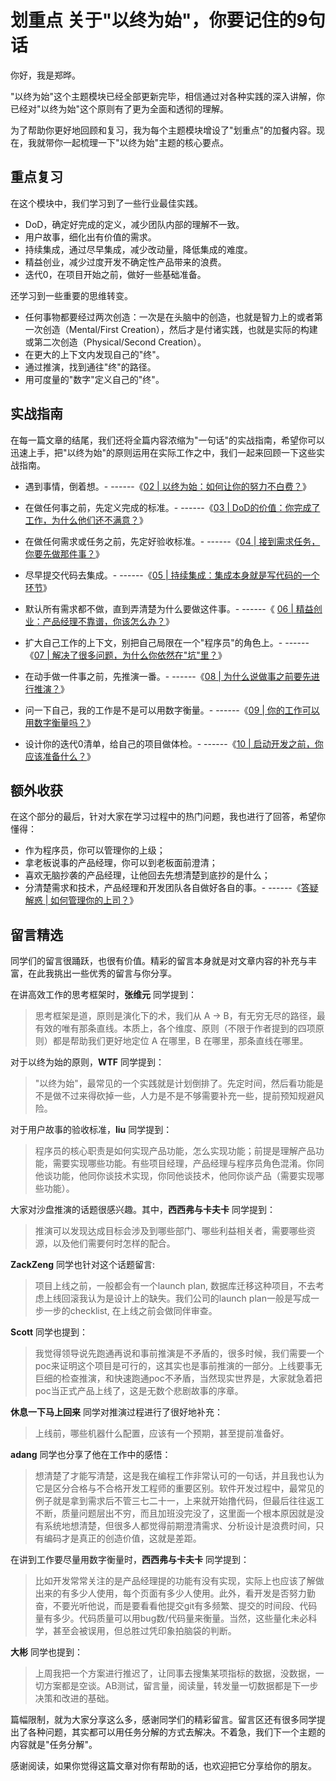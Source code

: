 # 划重点 关于"以终为始"，你要记住的9句话

你好，我是郑晔。

"以终为始"这个主题模块已经全部更新完毕，相信通过对各种实践的深入讲解，你已经对"以终为始"这个原则有了更为全面和透彻的理解。

为了帮助你更好地回顾和复习，我为每个主题模块增设了"划重点"的加餐内容。现在，我就带你一起梳理一下"以终为始"主题的核心要点。

## 重点复习

在这个模块中，我们学习到了一些行业最佳实践。

-   DoD，确定好完成的定义，减少团队内部的理解不一致。
-   用户故事，细化出有价值的需求。
-   持续集成，通过尽早集成，减少改动量，降低集成的难度。
-   精益创业，减少过度开发不确定性产品带来的浪费。
-   迭代0，在项目开始之前，做好一些基础准备。

还学习到一些重要的思维转变。

-   任何事物都要经过两次创造：一次是在头脑中的创造，也就是智力上的或者第一次创造（Mental/First
    Creation），然后才是付诸实践，也就是实际的构建或第二次创造（Physical/Second
    Creation）。
-   在更大的上下文内发现自己的"终"。
-   通过推演，找到通往"终"的路径。
-   用可度量的"数字"定义自己的"终"。

## 实战指南

在每一篇文章的结尾，我们还将全篇内容浓缩为"一句话"的实战指南，希望你可以迅速上手，把"以终为始"的原则运用在实际工作之中，我们一起来回顾一下这些实战指南。

-   遇到事情，倒着想。- ------《[02 \|
    以终为始：如何让你的努力不白费？](http://time.geekbang.org/column/article/74834)》

-   在做任何事之前，先定义完成的标准。- ------《[03 \|
    DoD的价值：你完成了工作，为什么他们还不满意？](http://time.geekbang.org/column/article/74828)》

-   在做任何需求或任务之前，先定好验收标准。- ------《[04 \|
    接到需求任务，你要先做那件事？](http://time.geekbang.org/column/article/75100)》

-   尽早提交代码去集成。- ------《[05 \|
    持续集成：集成本身就是写代码的一个环节](http://time.geekbang.org/column/article/75977l)》

-   默认所有需求都不做，直到弄清楚为什么要做这件事。- ------《 [06 \|
    精益创业：产品经理不靠谱，你该怎么办？](http://time.geekbang.org/column/article/76260)》

-   扩大自己工作的上下文，别把自己局限在一个"程序员"的角色上。-
    ------《[07 \|
    解决了很多问题，为什么你依然在"坑"里？](http://time.geekbang.org/column/article/76567)》

-   在动手做一件事之前，先推演一番。- ------《[08 \|
    为什么说做事之前要先进行推演？](http://time.geekbang.org/column/article/76716)》

-   问一下自己，我的工作是不是可以用数字衡量。- ------《[09 \|
    你的工作可以用数字衡量吗？](http://time.geekbang.org/column/article/76929)》

-   设计你的迭代0清单，给自己的项目做体检。- ------《[10 \|
    启动开发之前，你应该准备什么？](http://time.geekbang.org/column/article/77294)》

## 额外收获

在这个部分的最后，针对大家在学习过程中的热门问题，我也进行了回答，希望你懂得：

-   作为程序员，你可以管理你的上级；
-   拿老板说事的产品经理，你可以到老板面前澄清；
-   喜欢无脑抄袭的产品经理，让他回去先想清楚到底抄的是什么；
-   分清楚需求和技术，产品经理和开发团队各自做好各自的事。-
    ------《[答疑解惑 \|
    如何管理你的上司？](http://time.geekbang.org/column/article/77752)》

## 留言精选

同学们的留言很踊跃，也很有价值。精彩的留言本身就是对文章内容的补充与丰富，在此我挑出一些优秀的留言与你分享。

在讲高效工作的思考框架时，**张维元** 同学提到：

> 思考框架是道，原则是演化下的术，我们从 A →
> B，有无穷无尽的路径，最有效的唯有那条直线。本质上，各个维度、原则（不限于作者提到的四项原则）都是帮助我们更好地定位
> A 在哪里，B 在哪里，那条直线在哪里。

对于以终为始的原则，**WTF** 同学提到：

> "以终为始"，最常见的一个实践就是计划倒排了。先定时间，然后看功能是不是做不过来得砍掉一些，人力是不是不够需要补充一些，提前预知规避风险。

对于用户故事的验收标准，**liu** 同学提到：

> 程序员的核心职责是如何实现产品功能，怎么实现功能；前提是理解产品功能，需要实现哪些功能。有些项目经理，产品经理与程序员角色混淆。你同他谈功能，他同你谈技术实现，你同他谈技术，他同你谈产品（需要实现哪些功能）。

大家对沙盘推演的话题很感兴趣。其中，**西西弗与卡夫卡** 同学提到：

> 推演可以发现达成目标会涉及到哪些部门、哪些利益相关者，需要哪些资源，以及他们需要何时怎样的配合。

**ZackZeng** 同学也针对这个话题留言:

> 项目上线之前，一般都会有一个launch plan,
> 数据库迁移这种项目，不去考虑上线回滚我认为是设计上的缺失。我们公司的launch
> plan一般是写成一步一步的checklist, 在上线之前会做同伴审查。

**Scott** 同学也提到：

> 我觉得领导说先跑通再说和事前推演是不矛盾的，很多时候，我们需要一个poc来证明这个项目是可行的，这其实也是事前推演的一部分。上线要事无巨细的检查推演，和快速跑通poc不矛盾，当然现实世界是，大家就急着把poc当正式产品上线了，这是无数个悲剧故事的序章。

**休息一下马上回来** 同学对推演过程进行了很好地补充：

> 上线前，哪些机器什么配置，应该有一个预期，甚至提前准备好。

**adang** 同学也分享了他在工作中的感悟：

> 想清楚了才能写清楚，这是我在编程工作非常认可的一句话，并且我也认为它是区分合格与不合格开发工程师的重要区别。软件开发过程中，最常见的例子就是拿到需求后不管三七二十一，上来就开始撸代码，但最后往往返工不断，质量问题层出不穷，而且加班没完没了，这里面一个根本原因就是没有系统地想清楚，但很多人都觉得前期澄清需求、分析设计是浪费时间，只有编码才是真正的创造价值，这就是差距。

在讲到工作要尽量用数字衡量时，**西西弗与卡夫卡** 同学提到：

> 比如开发常常关注的是产品经理提的功能有没有实现，实际上也应该了解做出来的有多少人使用，每个页面有多少人使用。此外，看开发是否努力勤奋，不要光听他说，而是要看看他提交git有多频繁、提交的时间段、代码量有多少。代码质量可以用bug数/代码量来衡量。当然，这些量化未必科学，甚至会被误用，但总胜过凭印象拍脑袋的判断。

**大彬** 同学也提到：

> 上周我把一个方案进行推迟了，让同事去搜集某项指标的数据，没数据，一切方案都是空谈。AB测试，留言量，阅读量，转发量一切数据都是下一步决策和改进的基础。

篇幅限制，就为大家分享这么多，感谢同学们的精彩留言。留言区还有很多同学提出了各种问题，其实都可以用任务分解的方式去解决。不着急，我们下一个主题的内容就是"任务分解"。

感谢阅读，如果你觉得这篇文章对你有帮助的话，也欢迎把它分享给你的朋友。
